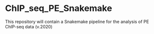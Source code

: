 # ChIP_seq_PE_Snakemake
This repository will contain a Snakemake pipeline for the analysis of PE ChIP-seq data (v.2020)
